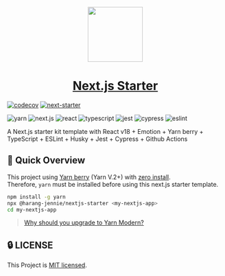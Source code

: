 <p align="center">
  <a href="https://www.npmjs.com/package/@harang-jennie/nextjs-starter">
    <img src="https://assets.vercel.com/image/upload/v1607554385/repositories/next-js/next-logo.png" height="128">
    <h1 align="center">Next.js Starter</h1>
  </a>
</p>

[![codecov](https://codecov.io/gh/jenny-harang/nextjs-starter/branch/main/graph/badge.svg?token=GmcBgBiMo7)](https://codecov.io/gh/jenny-harang/nextjs-starter) [![next-starter](https://img.shields.io/endpoint?url=https://dashboard.cypress.io/badge/simple/qh6iij&style=flat-square&logo=cypress)](https://dashboard.cypress.io/projects/qh6iij/runs)

![yarn](https://img.shields.io/badge/yarn-3.3.0-blue?logo=yarn) ![next.js](https://img.shields.io/github/package-json/dependency-version/jennie-harang/nextjs-starter/next?logo=next.js) ![react](https://img.shields.io/github/package-json/dependency-version/jennie-harang/nextjs-starter/react?logo=react) ![typescript](https://img.shields.io/github/package-json/dependency-version/jennie-harang/nextjs-starter/dev/typescript?logo=typescript) ![jest](https://img.shields.io/github/package-json/dependency-version/jennie-harang/nextjs-starter/dev/jest?logo=jest) ![cypress](https://img.shields.io/github/package-json/dependency-version/jennie-harang/nextjs-starter/dev/cypress?logo=cypress) ![eslint](https://img.shields.io/github/package-json/dependency-version/jennie-harang/nextjs-starter/dev/eslint?logo=eslint) 

A Next.js starter kit template with React v18 + Emotion + Yarn berry + TypeScript + ESLint + Husky + Jest + Cypress + Github Actions

## 🚀 Quick Overview

This project using [Yarn berry](https://yarnpkg.com/features/pnp) (Yarn V.2+) with [zero install](https://yarnpkg.com/features/zero-installs).   
Therefore, `yarn` must be installed before using this next.js starter template.    

```bash
npm install -g yarn
npx @harang-jennie/nextjs-starter <my-nextjs-app>
cd my-nextjs-app
```

> [Why should you upgrade to Yarn Modern?](https://yarnpkg.com/getting-started/qa#why-should-you-upgrade-to-yarn-modern)

## 🔒 LICENSE
This Project is [MIT licensed](https://github.com/jennie-harang/nextjs-starter/blob/main/LICENSE).
